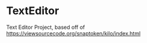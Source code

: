 # TextEditor
Text Editor Project, based off of https://viewsourcecode.org/snaptoken/kilo/index.html
